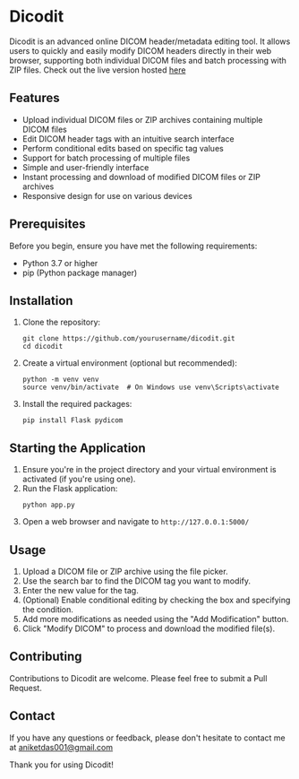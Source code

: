 # Dicodit

Dicodit is an advanced online DICOM header/metadata editing tool. It allows users to quickly and easily modify DICOM headers directly in their web browser, supporting both individual DICOM files and batch processing with ZIP files. Check out the live version hosted [here](https://anik8das.pythonanywhere.com)

## Features

- Upload individual DICOM files or ZIP archives containing multiple DICOM files
- Edit DICOM header tags with an intuitive search interface
- Perform conditional edits based on specific tag values
- Support for batch processing of multiple files
- Simple and user-friendly interface
- Instant processing and download of modified DICOM files or ZIP archives
- Responsive design for use on various devices

## Prerequisites

Before you begin, ensure you have met the following requirements:
- Python 3.7 or higher
- pip (Python package manager)

## Installation

1. Clone the repository:
   ```
   git clone https://github.com/yourusername/dicodit.git
   cd dicodit
   ```

2. Create a virtual environment (optional but recommended):
   ```
   python -m venv venv
   source venv/bin/activate  # On Windows use venv\Scripts\activate
   ```

3. Install the required packages:
   ```
   pip install Flask pydicom
   ```

## Starting the Application

1. Ensure you're in the project directory and your virtual environment is activated (if you're using one).
2. Run the Flask application:
   ```
   python app.py
   ```
3. Open a web browser and navigate to `http://127.0.0.1:5000/`

## Usage

1. Upload a DICOM file or ZIP archive using the file picker.
2. Use the search bar to find the DICOM tag you want to modify.
3. Enter the new value for the tag.
4. (Optional) Enable conditional editing by checking the box and specifying the condition.
5. Add more modifications as needed using the "Add Modification" button.
6. Click "Modify DICOM" to process and download the modified file(s).

## Contributing

Contributions to Dicodit are welcome. Please feel free to submit a Pull Request.

## Contact

If you have any questions or feedback, please don't hesitate to contact me at aniketdas001@gmail.com

Thank you for using Dicodit!
